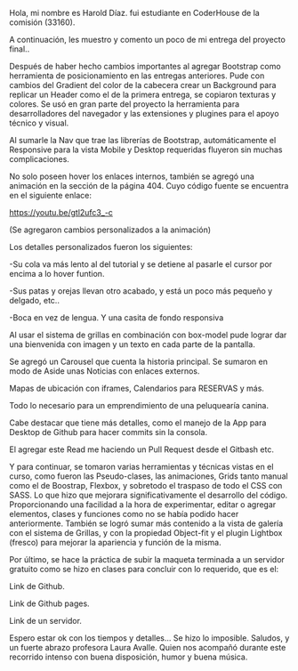 Hola, mi nombre es Harold Díaz. fui estudiante en CoderHouse  de la comisión (33160).  

A continuación, les muestro y comento un poco de mi entrega del proyecto final..

  
 Después de haber hecho cambios importantes al agregar Bootstrap como herramienta de posicionamiento en las entregas anteriores. Pude con cambios del Gradient del color de la cabecera crear un Background para replicar un Header como el de la primera entrega, se copiaron texturas y colores. Se usó en gran parte del proyecto la herramienta para desarrolladores del navegador y las extensiones y plugines para el apoyo técnico y visual.  

Al sumarle la Nav que trae las librerías de Bootstrap, automáticamente el Responsive para la vista Mobile y Desktop requeridas fluyeron sin muchas complicaciones.

No solo poseen hover los enlaces internos, también se agregó una animación en la sección de la página 404. Cuyo código fuente  se encuentra en el siguiente enlace: 

https://youtu.be/gtl2ufc3_-c 

(Se agregaron cambios personalizados a la animación)

Los detalles personalizados fueron los siguientes: 

-Su cola va más lento al del tutorial y se detiene al pasarle el cursor por encima a lo hover funtion. 

-Sus patas y orejas llevan otro acabado, y está un poco más pequeño y delgado, etc..  

-Boca en vez de lengua. Y una casita de fondo responsiva

 Al usar el sistema de grillas en combinación con box-model pude lograr dar una bienvenida con imagen y un texto en cada parte de la pantalla. 

Se agregó un Carousel que cuenta la historia principal. Se sumaron en modo de Aside unas Noticias con enlaces externos.  

Mapas de ubicación con iframes, Calendarios para RESERVAS y más.  

Todo lo necesario para un emprendimiento de una peluquearía canina. 



 Cabe destacar que tiene más detalles, como el manejo de la App para Desktop de Github para hacer commits sin la consola.  

El agregar este Read me haciendo un Pull Request desde el Gitbash etc. 

Y para continuar, se tomaron varias herramientas y técnicas vistas en el curso, como fueron las Pseudo-clases, las animaciones, Grids tanto manual como el de Boostrap, Flexbox, y sobretodo el traspaso de todo el CSS con SASS. Lo que hizo que mejorara significativamente el desarrollo del código. Proporcionando una facilidad a la hora de experimentar, editar o agregar elementos, clases y funciones como no se había podido hacer anteriormente.  También se logró sumar más contenido a la vista de galería con el sistema de Grillas, y con la propiedad Object-fit y el plugin Lightbox (fresco) para mejorar la apariencia y función de la misma. 

Por último, se hace la práctica de subir la maqueta terminada a un servidor gratuito como se hizo en clases para concluir con lo requerido, que es el: 

Link de Github.  

Link de Github pages.  

Link de un servidor. 
 

Espero estar ok con los tiempos y detalles... Se hizo lo imposible. Saludos, y un fuerte abrazo profesora Laura Avalle. Quien nos acompañó durante este recorrido intenso con buena disposición, humor y buena música. 
